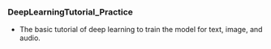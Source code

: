 ### DeepLearningTutorial_Practice
- The basic tutorial of deep learning to train the model for text, image, and audio.

